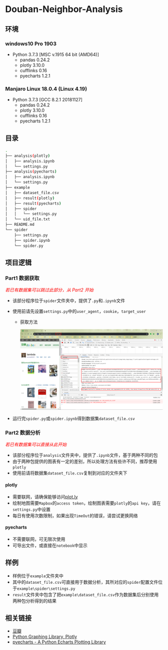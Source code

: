 # Douban-Neighbor-Analysis

## 环境

### windows10 Pro 1903

- Python 3.7.3 [MSC v.1915 64 bit (AMD64)]
  - pandas 0.24.2
  - plotly 3.10.0
  - cufflinks 0.16
  - pyecharts 1.2.1

### Manjaro Linux 18.0.4 (Linux 4.19)

- Python 3.7.3 [GCC 8.2.1 20181127]
  - pandas 0.24.2
  - plotly 3.10.0
  - cufflinks 0.16
  - pyecharts 1.2.1

## 目录

```bash
.
├── analysis(plotly)
│   ├── analysis.ipynb
│   └── settings.py
├── analysis(pyecharts)
│   ├── analysis.ipynb
│   └── settings.py
├── example
│   ├── dataset_file.csv
│   ├── result(plotly)
│   ├── result(pyecharts)
│   ├── spider
│   │   └── settings.py
│   └── uid_file.txt
├── README.md
└── spider
    ├── settings.py
    ├── spider.ipynb
    └── spider.py
```

## 项目逻辑

### Part1 数据获取

<font color='red'> _若已有数据集可以跳过此部分，从 Part2 开始_ </font>

- 该部分程序位于`spider`文件夹中，提供了`.py`和`.ipynb`文件

- 使用前请先设置`settings.py`中的`user_agent`，`cookie`，`target_user`

  - 获取方法

    ![Tutorial](./Tutorial/Tutorial-1.png)

- 运行完`spider.py`或`spider.ipynb`得到数据集`dataset_file.csv`

### Part2 数据分析

<font color='red'> _若已有数据集可以直接从此开始_ </font>

- 该部分程序位于`analysis`文件夹中，提供了`.ipynb`文件，基于两种不同的包
- 由于两种包提供的图表有一定的差别，所以处理方法有些许不同，推荐使用`plotly`
- 使用前请将数据集`dataset_file.csv`复制到对应的文件夹下

#### plotly

- 需要联网，请确保能够访问[plot.ly](https://plot.ly/)
- 绘制地图需要`Mapbox`的`access token`，绘制图表需要`plotly`的`api key`，请在`settings.py`中设置
- 每日有使用次数限制，如果出现`TimeOut`的错误，请尝试更换网络

#### pyecharts

- 不需要联网，可无限次使用
- 可导出文件，或直接在`notebook`中显示

## 样例

- 样例位于`example`文件夹中
- 其中的`dataset_file.csv`可直接用于数据分析，其所对应的`spider`配置文件位于`example\spider\settings.py`
- `result`文件夹中包含了把`example\dataset_file.csv`作为数据集后分别使用两种包分析得到的结果

## 相关链接

- [豆瓣](https://www.douban.com/)
- [Python Graphing Library, Plotly](https://plot.ly/python/)
- [pyecharts - A Python Echarts Plotting Library](https://pyecharts.org/#/)
